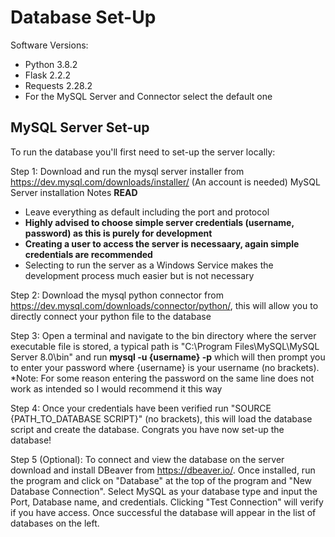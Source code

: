 # Database Set-Up

Software Versions:
- Python 3.8.2
- Flask 2.2.2
- Requests 2.28.2
- For the MySQL Server and Connector select the default one


## MySQL Server Set-up
To run the database you'll first need to set-up the server locally:

Step 1: Download and run the mysql server installer from https://dev.mysql.com/downloads/installer/ (An account is needed)
MySQL Server installation Notes **READ**
- Leave everything as default including the port and protocol
- **Highly advised to choose simple server credentials (username, password) as this is purely for development**
- **Creating a user to access the server is necessaary, again simple credentials are recommended**
- Selecting to run the server as a Windows Service makes the development process much easier but is not necessary

Step 2: Download the mysql python connector from https://dev.mysql.com/downloads/connector/python/, this will 
allow you to directly connect your python file to the database

Step 3: Open a terminal and navigate to the bin directory where the server executable file is stored, a typical path is "C:\Program Files\MySQL\MySQL Server 8.0\bin" and run **mysql -u {username} -p** which will then prompt you to enter your password where {username} is your username (no brackets). *Note: For some reason entering the password on the same line does not work as intended so I would recommend it this way

Step 4: Once your credentials have been verified run "SOURCE {PATH_TO_DATABASE SCRIPT}" (no brackets), this will load the database script and create the database. Congrats you have now set-up the database!

Step 5 (Optional): To connect and view the database on the server download and install DBeaver from https://dbeaver.io/. Once installed, run the program and click on "Database" at the top of the program and "New Database Connection". Select MySQL as your database type and input the Port, Database name, and credentials. Clicking "Test Connection" will verify if you have access. Once successful the database will appear in the list of databases on the left.

